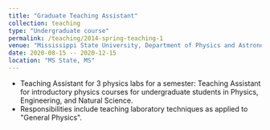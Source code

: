 ```yaml
---
title: "Graduate Teaching Assistant"
collection: teaching
type: "Undergraduate course"
permalink: /teaching/2014-spring-teaching-1
venue: "Mississippi State University, Department of Physics and Astronomy, MS State, MS"
date: 2020-08-15 -- 2020-12-15
location: "MS State, MS"
---
```

* Teaching Assistant for 3 physics labs for a semester: Teaching Assistant for introductory physics courses for undergraduate students in Physics, Engineering, and Natural Science.
* Responsibilities include teaching laboratory techniques as applied to "General Physics".
